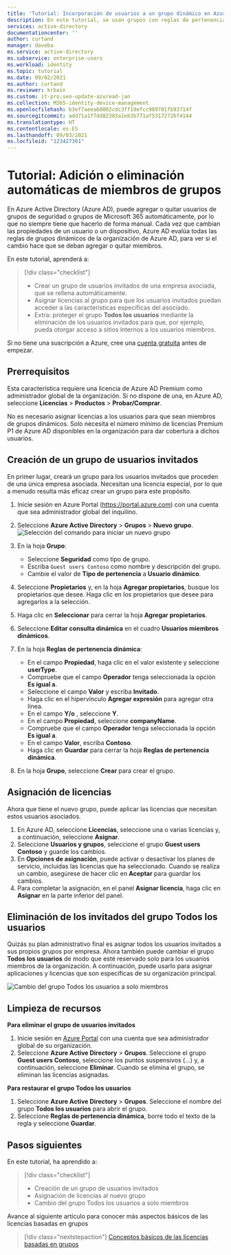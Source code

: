 ```yaml
---
title: 'Tutorial: Incorporación de usuarios a un grupo dinámico en Azure AD | Microsoft Docs'
description: En este tutorial, se usan grupos con reglas de pertenencia del usuario para agregar o quitar usuarios automáticamente
services: active-directory
documentationcenter: ''
author: curtand
manager: daveba
ms.service: active-directory
ms.subservice: enterprise-users
ms.workload: identity
ms.topic: tutorial
ms.date: 09/02/2021
ms.author: curtand
ms.reviewer: krbain
ms.custom: it-pro;seo-update-azuread-jan
ms.collection: M365-identity-device-management
ms.openlocfilehash: b3ef7aeea68002cdc3ff19efcc989701fb93714f
ms.sourcegitcommit: add71a1f7dd82303a1eb3b771af53172726f4144
ms.translationtype: HT
ms.contentlocale: es-ES
ms.lasthandoff: 09/03/2021
ms.locfileid: "123427361"
---
```

# <a name="tutorial-add-or-remove-group-members-automatically"></a>Tutorial: Adición o eliminación automáticas de miembros de grupos

En Azure Active Directory (Azure AD), puede agregar o quitar usuarios de grupos de seguridad o grupos de Microsoft 365 automáticamente, por lo que no siempre tiene que hacerlo de forma manual. Cada vez que cambian las propiedades de un usuario o un dispositivo, Azure AD evalúa todas las reglas de grupos dinámicos de la organización de Azure AD, para ver si el cambio hace que se deban agregar o quitar miembros.

En este tutorial, aprenderá a:
> [!div class="checklist"]
> * Crear un grupo de usuarios invitados de una empresa asociada, que se rellena automáticamente.
> * Asignar licencias al grupo para que los usuarios invitados puedan acceder a las características específicas del asociado.
> * Extra: proteger el grupo **Todos los usuarios** mediante la eliminación de los usuarios invitados para que, por ejemplo, pueda otorgar acceso a sitios internos a los usuarios miembros.

Si no tiene una suscripción a Azure, cree una [cuenta gratuita](https://azure.microsoft.com/free/) antes de empezar.

## <a name="prerequisites"></a>Prerrequisitos

Esta característica requiere una licencia de Azure AD Premium como administrador global de la organización. Si no dispone de una, en Azure AD, seleccione **Licencias** > **Productos** > **Probar/Comprar**.

No es necesario asignar licencias a los usuarios para que sean miembros de grupos dinámicos. Solo necesita el número mínimo de licencias Premium P1 de Azure AD disponibles en la organización para dar cobertura a dichos usuarios. 

## <a name="create-a-group-of-guest-users"></a>Creación de un grupo de usuarios invitados

En primer lugar, creará un grupo para los usuarios invitados que proceden de una única empresa asociada. Necesitan una licencia especial, por lo que a menudo resulta más eficaz crear un grupo para este propósito.

1. Inicie sesión en Azure Portal (https://portal.azure.com) con una cuenta que sea administrador global del inquilino.
2. Seleccione **Azure Active Directory** > **Grupos** > **Nuevo grupo**.
   ![Selección del comando para iniciar un nuevo grupo](./media/groups-dynamic-tutorial/new-group.png)
3. En la hoja **Grupo**:
  
   * Seleccione **Seguridad** como tipo de grupo.
   * Escriba `Guest users Contoso` como nombre y descripción del grupo.
   * Cambie el valor de **Tipo de pertenencia** a **Usuario dinámico**.
   
4. Seleccione **Propietarios** y, en la hoja **Agregar propietarios**, busque los propietarios que desee. Haga clic en los propietarios que desee para agregarlos a la selección.
5. Haga clic en **Seleccionar** para cerrar la hoja **Agregar propietarios**.  
6. Seleccione **Editar consulta dinámica** en el cuadro **Usuarios miembros dinámicos**.
7. En la hoja **Reglas de pertenencia dinámica**:

   * En el campo **Propiedad**, haga clic en el valor existente y seleccione **userType**. 
   * Compruebe que el campo **Operador** tenga seleccionada la opción **Es igual a**.  
   * Seleccione el campo **Valor** y escriba **Invitado**. 
   * Haga clic en el hipervínculo **Agregar expresión**  para agregar otra línea.
   * En el campo **Y/o** , seleccione **Y**.
   * En el campo **Propiedad**, seleccione **companyName**.
   * Compruebe que el campo **Operador** tenga seleccionada la opción **Es igual a**.
   * En el campo **Valor**, escriba **Contoso**.
   * Haga clic en **Guardar** para cerrar la hoja **Reglas de pertenencia dinámica**.
   
8. En la hoja **Grupo**, seleccione **Crear** para crear el grupo.

## <a name="assign-licenses"></a>Asignación de licencias

Ahora que tiene el nuevo grupo, puede aplicar las licencias que necesitan estos usuarios asociados.

1. En Azure AD, seleccione **Licencias**, seleccione una o varias licencias y, a continuación, seleccione **Asignar**.
2. Seleccione **Usuarios y grupos**, seleccione el grupo **Guest users Contoso** y guarde los cambios.
3. En **Opciones de asignación**, puede activar o desactivar los planes de servicio, incluidas las licencias que ha seleccionado. Cuando se realiza un cambio, asegúrese de hacer clic en **Aceptar** para guardar los cambios.
4. Para completar la asignación, en el panel **Asignar licencia**, haga clic en **Asignar** en la parte inferior del panel.

## <a name="remove-guests-from-all-users-group"></a>Eliminación de los invitados del grupo Todos los usuarios

Quizás su plan administrativo final es asignar todos los usuarios invitados a sus propios grupos por empresa. Ahora también puede cambiar el grupo **Todos los usuarios** de modo que esté reservado solo para los usuarios miembros de la organización. A continuación, puede usarlo para asignar aplicaciones y licencias que son específicas de su organización principal.

   ![Cambio del grupo Todos los usuarios a solo miembros](./media/groups-dynamic-tutorial/all-users-edit.png)

## <a name="clean-up-resources"></a>Limpieza de recursos

**Para eliminar el grupo de usuarios invitados**

1. Inicie sesión en [Azure Portal](https://portal.azure.com) con una cuenta que sea administrador global de su organización.
2. Seleccione **Azure Active Directory** > **Grupos**. Seleccione el grupo **Guest users Contoso**, seleccione los puntos suspensivos (...) y, a continuación, seleccione **Eliminar**. Cuando se elimina el grupo, se eliminan las licencias asignadas.

**Para restaurar el grupo Todos los usuarios**
1. Seleccione **Azure Active Directory** > **Grupos**. Seleccione el nombre del grupo **Todos los usuarios** para abrir el grupo.
1. Seleccione **Reglas de pertenencia dinámica**, borre todo el texto de la regla y seleccione **Guardar**.

## <a name="next-steps"></a>Pasos siguientes

En este tutorial, ha aprendido a:
> [!div class="checklist"]
> * Creación de un grupo de usuarios invitados
> * Asignación de licencias al nuevo grupo
> * Cambio del grupo Todos los usuarios a solo miembros

Avance al siguiente artículo para conocer más aspectos básicos de las licencias basadas en grupos
> [!div class="nextstepaction"]
> [Conceptos básicos de las licencias basadas en grupos](../fundamentals/active-directory-licensing-whatis-azure-portal.md)




